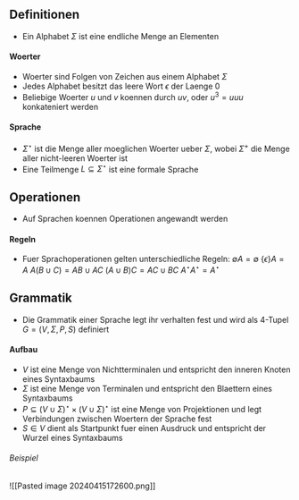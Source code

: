 ## Definitionen
- Ein Alphabet $\Sigma$ ist eine endliche Menge an Elementen
#### Woerter
- Woerter sind Folgen von Zeichen aus einem Alphabet $\Sigma$
- Jedes Alphabet besitzt das leere Wort $\epsilon$ der Laenge $0$
- Beliebige Woerter $u$ und $v$ koennen durch $uv$, oder $u^3 = uuu$ konkateniert werden
#### Sprache
- $\Sigma^{\star}$ ist die Menge aller moeglichen Woerter ueber $\Sigma$, wobei $\Sigma^{+}$ die Menge aller nicht-leeren Woerter ist
- Eine Teilmenge $L \subseteq \Sigma^{\star}$ ist eine formale Sprache
## Operationen
- Auf Sprachen koennen Operationen angewandt werden
#### Regeln
- Fuer Sprachoperationen gelten unterschiedliche Regeln:
	$\emptyset A = \emptyset$
	$\{\epsilon\} A = A$
	$A(B \cup C) = AB \cup AC$
	$(A \cup B)C = AC \cup BC$
	$A^{\star}A^{\star} = A^{\star}$
## Grammatik
- Die Grammatik einer Sprache legt ihr verhalten fest und wird als $4$-Tupel $G = (V, \Sigma, P, S)$ definiert
#### Aufbau
- $V$ ist eine Menge von Nichtterminalen und entspricht den inneren Knoten eines Syntaxbaums
- $\Sigma$ ist eine Menge von Terminalen und entspricht den Blaettern eines Syntaxbaums
- $P \subseteq (V \cup \Sigma)^{\star} \times (V \cup \Sigma)^{\star}$ ist eine Menge von Projektionen und legt Verbindungen zwischen Woertern der Sprache fest
- $S \in V$ dient als Startpunkt fuer einen Ausdruck und entspricht der Wurzel eines Syntaxbaums
###### Beispiel
![[Pasted image 20240415172600.png]]